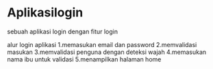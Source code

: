 # Aplikasilogin
sebuah aplikasi login dengan fitur login

alur login aplikasi
1.memasukan email dan password
2.memvalidasi masukan
3.memvalidasi penguna dengan deteksi wajah
4.memasukan nama ibu untuk validasi
5.menampilkan halaman home
